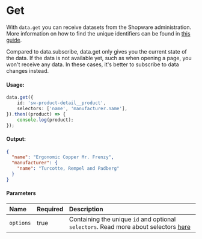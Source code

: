 # Get

With `data.get` you can receive datasets from the Shopware administration.
More information on how to find the unique identifiers can be found in [this guide](../../internals/datahandling.md).

Compared to data.subscribe, data.get only gives you the current state of the data. If the data is not available yet,
such as when opening a page, you won't receive any data. In these cases, it's better to subscribe to data changes instead.

#### Usage:  
```ts
data.get({
    id: 'sw-product-detail__product',
    selectors: ['name', 'manufacturer.name'],
}).then((product) => {
    console.log(product);
});
```

#### Output:
```json
{
  "name": "Ergonomic Copper Mr. Frenzy",
  "manufacturer": {
    "name": "Turcotte, Rempel and Padberg"
  }
}
```

#### Parameters
| Name      | Required | Description                                                                                                          |
| :-------- | :------- |:---------------------------------------------------------------------------------------------------------------------|
| `options` | true     | Containing the unique `id` and optional `selectors`. Read more about selectors [here](../../concepts/selectors.md) |
